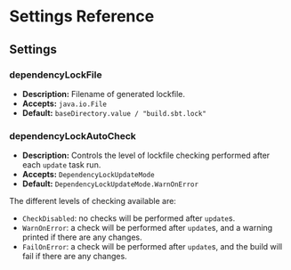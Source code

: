 # Settings Reference

## Settings

### dependencyLockFile

* **Description:** Filename of generated lockfile.
* **Accepts:** `java.io.File`
* **Default:** `baseDirectory.value / "build.sbt.lock"`

### dependencyLockAutoCheck

* **Description:** Controls the level of lockfile checking performed after each `update` task run. 
* **Accepts:** `DependencyLockUpdateMode`
* **Default:** `DependencyLockUpdateMode.WarnOnError`

The different levels of checking available are:

* `CheckDisabled`: no checks will be performed after `update`s.
* `WarnOnError`: a check will be performed after `update`s, and a warning printed if there are any changes.
* `FailOnError`: a check will be performed after `update`s, and the build will fail if there are any changes.